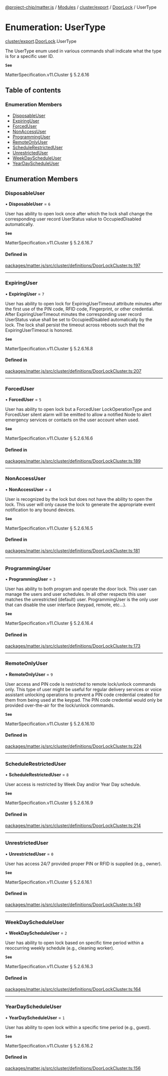 [@project-chip/matter.js](../README.md) / [Modules](../modules.md) / [cluster/export](../modules/cluster_export.md) / [DoorLock](../modules/cluster_export.DoorLock.md) / UserType

# Enumeration: UserType

[cluster/export](../modules/cluster_export.md).[DoorLock](../modules/cluster_export.DoorLock.md).UserType

The UserType enum used in various commands shall indicate what the type is for a specific user ID.

**`See`**

MatterSpecification.v11.Cluster § 5.2.6.16

## Table of contents

### Enumeration Members

- [DisposableUser](cluster_export.DoorLock.UserType.md#disposableuser)
- [ExpiringUser](cluster_export.DoorLock.UserType.md#expiringuser)
- [ForcedUser](cluster_export.DoorLock.UserType.md#forceduser)
- [NonAccessUser](cluster_export.DoorLock.UserType.md#nonaccessuser)
- [ProgrammingUser](cluster_export.DoorLock.UserType.md#programminguser)
- [RemoteOnlyUser](cluster_export.DoorLock.UserType.md#remoteonlyuser)
- [ScheduleRestrictedUser](cluster_export.DoorLock.UserType.md#schedulerestricteduser)
- [UnrestrictedUser](cluster_export.DoorLock.UserType.md#unrestricteduser)
- [WeekDayScheduleUser](cluster_export.DoorLock.UserType.md#weekdayscheduleuser)
- [YearDayScheduleUser](cluster_export.DoorLock.UserType.md#yeardayscheduleuser)

## Enumeration Members

### DisposableUser

• **DisposableUser** = ``6``

User has ability to open lock once after which the lock shall change the corresponding user record
UserStatus value to OccupiedDisabled automatically.

**`See`**

MatterSpecification.v11.Cluster § 5.2.6.16.7

#### Defined in

[packages/matter.js/src/cluster/definitions/DoorLockCluster.ts:197](https://github.com/project-chip/matter.js/blob/2d9f2165d2672864fda3496a6d0d5f93597f82c6/packages/matter.js/src/cluster/definitions/DoorLockCluster.ts#L197)

___

### ExpiringUser

• **ExpiringUser** = ``7``

User has ability to open lock for ExpiringUserTimeout attribute minutes after the first use of the PIN code,
RFID code, Fingerprint, or other credential. After ExpiringUserTimeout minutes the corresponding user record
UserStatus value shall be set to OccupiedDisabled automatically by the lock. The lock shall persist the
timeout across reboots such that the ExpiringUserTimeout is honored.

**`See`**

MatterSpecification.v11.Cluster § 5.2.6.16.8

#### Defined in

[packages/matter.js/src/cluster/definitions/DoorLockCluster.ts:207](https://github.com/project-chip/matter.js/blob/2d9f2165d2672864fda3496a6d0d5f93597f82c6/packages/matter.js/src/cluster/definitions/DoorLockCluster.ts#L207)

___

### ForcedUser

• **ForcedUser** = ``5``

User has ability to open lock but a ForcedUser LockOperationType and ForcedUser silent alarm will be emitted
to allow a notified Node to alert emergency services or contacts on the user account when used.

**`See`**

MatterSpecification.v11.Cluster § 5.2.6.16.6

#### Defined in

[packages/matter.js/src/cluster/definitions/DoorLockCluster.ts:189](https://github.com/project-chip/matter.js/blob/2d9f2165d2672864fda3496a6d0d5f93597f82c6/packages/matter.js/src/cluster/definitions/DoorLockCluster.ts#L189)

___

### NonAccessUser

• **NonAccessUser** = ``4``

User is recognized by the lock but does not have the ability to open the lock. This user will only cause the
lock to generate the appropriate event notification to any bound devices.

**`See`**

MatterSpecification.v11.Cluster § 5.2.6.16.5

#### Defined in

[packages/matter.js/src/cluster/definitions/DoorLockCluster.ts:181](https://github.com/project-chip/matter.js/blob/2d9f2165d2672864fda3496a6d0d5f93597f82c6/packages/matter.js/src/cluster/definitions/DoorLockCluster.ts#L181)

___

### ProgrammingUser

• **ProgrammingUser** = ``3``

User has ability to both program and operate the door lock. This user can manage the users and user
schedules. In all other respects this user matches the unrestricted (default) user. ProgrammingUser is the
only user that can disable the user interface (keypad, remote, etc…).

**`See`**

MatterSpecification.v11.Cluster § 5.2.6.16.4

#### Defined in

[packages/matter.js/src/cluster/definitions/DoorLockCluster.ts:173](https://github.com/project-chip/matter.js/blob/2d9f2165d2672864fda3496a6d0d5f93597f82c6/packages/matter.js/src/cluster/definitions/DoorLockCluster.ts#L173)

___

### RemoteOnlyUser

• **RemoteOnlyUser** = ``9``

User access and PIN code is restricted to remote lock/unlock commands only. This type of user might be
useful for regular delivery services or voice assistant unlocking operations to prevent a PIN code
credential created for them from being used at the keypad. The PIN code credential would only be provided
over-the-air for the lock/unlock commands.

**`See`**

MatterSpecification.v11.Cluster § 5.2.6.16.10

#### Defined in

[packages/matter.js/src/cluster/definitions/DoorLockCluster.ts:224](https://github.com/project-chip/matter.js/blob/2d9f2165d2672864fda3496a6d0d5f93597f82c6/packages/matter.js/src/cluster/definitions/DoorLockCluster.ts#L224)

___

### ScheduleRestrictedUser

• **ScheduleRestrictedUser** = ``8``

User access is restricted by Week Day and/or Year Day schedule.

**`See`**

MatterSpecification.v11.Cluster § 5.2.6.16.9

#### Defined in

[packages/matter.js/src/cluster/definitions/DoorLockCluster.ts:214](https://github.com/project-chip/matter.js/blob/2d9f2165d2672864fda3496a6d0d5f93597f82c6/packages/matter.js/src/cluster/definitions/DoorLockCluster.ts#L214)

___

### UnrestrictedUser

• **UnrestrictedUser** = ``0``

User has access 24/7 provided proper PIN or RFID is supplied (e.g., owner).

**`See`**

MatterSpecification.v11.Cluster § 5.2.6.16.1

#### Defined in

[packages/matter.js/src/cluster/definitions/DoorLockCluster.ts:149](https://github.com/project-chip/matter.js/blob/2d9f2165d2672864fda3496a6d0d5f93597f82c6/packages/matter.js/src/cluster/definitions/DoorLockCluster.ts#L149)

___

### WeekDayScheduleUser

• **WeekDayScheduleUser** = ``2``

User has ability to open lock based on specific time period within a reoccurring weekly schedule (e.g.,
cleaning worker).

**`See`**

MatterSpecification.v11.Cluster § 5.2.6.16.3

#### Defined in

[packages/matter.js/src/cluster/definitions/DoorLockCluster.ts:164](https://github.com/project-chip/matter.js/blob/2d9f2165d2672864fda3496a6d0d5f93597f82c6/packages/matter.js/src/cluster/definitions/DoorLockCluster.ts#L164)

___

### YearDayScheduleUser

• **YearDayScheduleUser** = ``1``

User has ability to open lock within a specific time period (e.g., guest).

**`See`**

MatterSpecification.v11.Cluster § 5.2.6.16.2

#### Defined in

[packages/matter.js/src/cluster/definitions/DoorLockCluster.ts:156](https://github.com/project-chip/matter.js/blob/2d9f2165d2672864fda3496a6d0d5f93597f82c6/packages/matter.js/src/cluster/definitions/DoorLockCluster.ts#L156)
